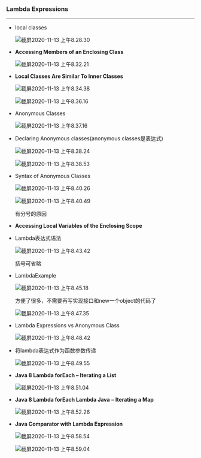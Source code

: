 ###  Lambda Expressions

---

- local classes

  ![截屏2020-11-13 上午8.28.30](https://tva1.sinaimg.cn/large/0081Kckwgy1gkn8pj37ddj312o0cigo5.jpg)

- **Accessing Members of an Enclosing Class**

  ![截屏2020-11-13 上午8.32.21](https://tva1.sinaimg.cn/large/0081Kckwgy1gkn8thuc95j31360j0wik.jpg)

- **Local Classes Are Similar To Inner Classes**

  ![截屏2020-11-13 上午8.34.38](https://tva1.sinaimg.cn/large/0081Kckwgy1gkn8vvgreej314k0lyjvi.jpg)

  ![截屏2020-11-13 上午8.36.16](https://tva1.sinaimg.cn/large/0081Kckwgy1gkn8xn15owj313c0nmgto.jpg)

- Anonymous Classes

  ![截屏2020-11-13 上午8.37.16](https://tva1.sinaimg.cn/large/0081Kckwgy1gkn8ykvxfoj312a07m0u2.jpg)

- Declaring Anonymous classes(anonymous classes是表达式)

  ![截屏2020-11-13 上午8.38.24](https://tva1.sinaimg.cn/large/0081Kckwgy1gkn8ztaxd9j313g0eu76m.jpg)

  ![截屏2020-11-13 上午8.38.53](https://tva1.sinaimg.cn/large/0081Kckwgy1gkn90cftxdj31070u0b29.jpg)

- Syntax of Anonymous Classes

  ![截屏2020-11-13 上午8.40.26](https://tva1.sinaimg.cn/large/0081Kckwgy1gkn91x3l6ej31440j8ad4.jpg)

  ![截屏2020-11-13 上午8.40.49](https://tva1.sinaimg.cn/large/0081Kckwgy1gkn92b4sdgj311i0bcq4l.jpg)

  有分号的原因

- **Accessing Local Variables of the Enclosing Scope**

- Lambda表达式语法

  ![截屏2020-11-13 上午8.43.42](https://tva1.sinaimg.cn/large/0081Kckwgy1gkn95bkabgj314u0nin19.jpg)

  括号可省略

- LambdaExample

  ![截屏2020-11-13 上午8.45.18](https://tva1.sinaimg.cn/large/0081Kckwgy1gkn96yva10j316g0owwij.jpg)

  方便了很多，不需要再写实现接口和new一个object的代码了

  ![截屏2020-11-13 上午8.47.35](https://tva1.sinaimg.cn/large/0081Kckwgy1gkn99cbjg4j31440ns0ws.jpg)

- Lambda Expressions vs Anonymous Class

  ![截屏2020-11-13 上午8.48.42](https://tva1.sinaimg.cn/large/0081Kckwgy1gkn9ai2puuj313k0dyq4q.jpg)

- 将lambda表达式作为函数参数传递

  ![截屏2020-11-13 上午8.49.55](https://tva1.sinaimg.cn/large/0081Kckwgy1gkn9brhqvcj30ys0qegon.jpg)

- **Java 8 Lambda forEach – Iterating a List**

  ![截屏2020-11-13 上午8.51.04](https://tva1.sinaimg.cn/large/0081Kckwgy1gkn9cyovryj30wk0q0ady.jpg)

- **Java 8 Lambda forEach Lambda Java** **–** **Iterating a Map**

  ![截屏2020-11-13 上午8.52.26](https://tva1.sinaimg.cn/large/0081Kckwgy1gkn9edsg9vj31320ng0xv.jpg)

- **Java Comparator with Lambda Expression**

  ![截屏2020-11-13 上午8.58.54](https://tva1.sinaimg.cn/large/0081Kckwgy1gkn9l5u87vj31160nqag3.jpg)

  ![截屏2020-11-13 上午8.59.04](https://tva1.sinaimg.cn/large/0081Kckwgy1gkn9lcryyrj310q0ke78x.jpg)